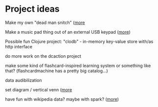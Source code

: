 # Project ideas

Make my own "dead man snitch" ([more](projects/dead_man_snitch.md)

Make a music pad thing out of an external USB keypad ([more](projects/keypad_music.md))

Possible fun Clojure project: "clodb" - in-memory key-value store with/as http interface

do more work on the dcaction project

make some kind of flashcard-inspired learning system or something like that? (flashcardmachine has a pretty big catalog...)

data audibilization

set diagram / vertical venn ([more](tabular_plots.md)

have fun with wikipedia data? maybe with spark? ([more](wikipedia.md))

